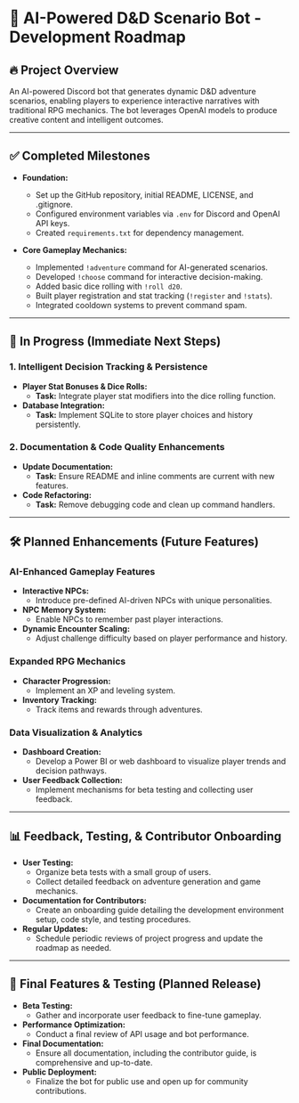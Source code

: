 # 📜 AI-Powered D&D Scenario Bot - Development Roadmap

## 🔥 Project Overview

An AI-powered Discord bot that generates dynamic D&D adventure scenarios, enabling players to experience interactive narratives with traditional RPG mechanics. The bot leverages OpenAI models to produce creative content and intelligent outcomes.

---

## ✅ Completed Milestones

- **Foundation:**
  - Set up the GitHub repository, initial README, LICENSE, and .gitignore.
  - Configured environment variables via `.env` for Discord and OpenAI API keys.
  - Created `requirements.txt` for dependency management.

- **Core Gameplay Mechanics:**
  - Implemented `!adventure` command for AI-generated scenarios.
  - Developed `!choose` command for interactive decision-making.
  - Added basic dice rolling with `!roll d20`.
  - Built player registration and stat tracking (`!register` and `!stats`).
  - Integrated cooldown systems to prevent command spam.

---

## 🚀 In Progress (Immediate Next Steps)

### 1. Intelligent Decision Tracking & Persistence
- **Player Stat Bonuses & Dice Rolls:**  
  - **Task:** Integrate player stat modifiers into the dice rolling function.
- **Database Integration:**  
  - **Task:** Implement SQLite to store player choices and history persistently.
  
### 2. Documentation & Code Quality Enhancements
- **Update Documentation:**  
  - **Task:** Ensure README and inline comments are current with new features.
- **Code Refactoring:**  
  - **Task:** Remove debugging code and clean up command handlers.

---

## 🛠 Planned Enhancements (Future Features)

### AI-Enhanced Gameplay Features
- **Interactive NPCs:**  
  - Introduce pre-defined AI-driven NPCs with unique personalities.
- **NPC Memory System:**  
  - Enable NPCs to remember past player interactions.
- **Dynamic Encounter Scaling:**  
  - Adjust challenge difficulty based on player performance and history.

### Expanded RPG Mechanics
- **Character Progression:**  
  - Implement an XP and leveling system.
- **Inventory Tracking:**  
  - Track items and rewards through adventures.

### Data Visualization & Analytics
- **Dashboard Creation:**  
  - Develop a Power BI or web dashboard to visualize player trends and decision pathways.
- **User Feedback Collection:**  
  - Implement mechanisms for beta testing and collecting user feedback.

---

## 📊 Feedback, Testing, & Contributor Onboarding

- **User Testing:**  
  - Organize beta tests with a small group of users.
  - Collect detailed feedback on adventure generation and game mechanics.
- **Documentation for Contributors:**  
  - Create an onboarding guide detailing the development environment setup, code style, and testing procedures.
- **Regular Updates:**  
  - Schedule periodic reviews of project progress and update the roadmap as needed.

---

## 🏁 Final Features & Testing (Planned Release)

- **Beta Testing:**  
  - Gather and incorporate user feedback to fine-tune gameplay.
- **Performance Optimization:**  
  - Conduct a final review of API usage and bot performance.
- **Final Documentation:**  
  - Ensure all documentation, including the contributor guide, is comprehensive and up-to-date.
- **Public Deployment:**  
  - Finalize the bot for public use and open up for community contributions.